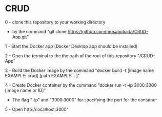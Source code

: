 # CRUD
0 - clone this repository to your working directory 
  - by the command "git clone https://github.com/musabobada/CRUD-App.git"

1 - Start the Docker app (Docker Desktop app should be installed) 
  
2 - Open the terminal to the the path of the root of this repository "/CRUD-App"
  
3 - Build the Docker image by the command "docker build -t [image name EXAMPLE: crud] [path EXAMPLE: . ]"

4 - Create Docker container by the command "docker run -t -ip 3000:3000 [image name or ID]"

- The flag "-ip" and "3000:3000" for specifying the port for the container

5 - Open http://localhost:3000"
